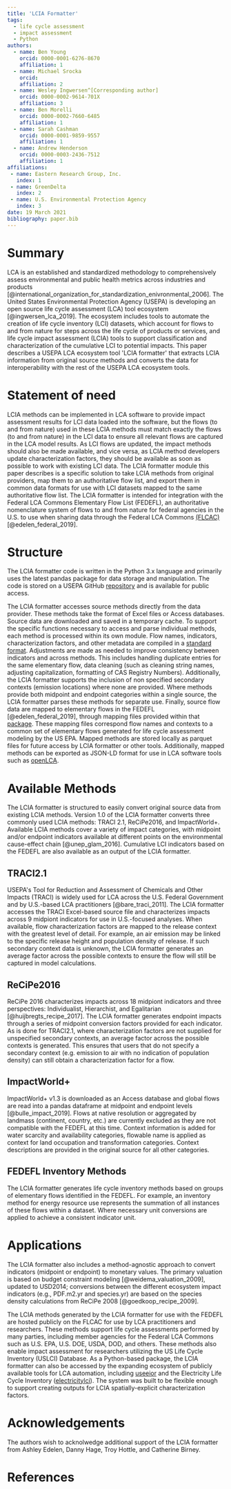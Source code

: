 ```yaml
---
title: 'LCIA Formatter'
tags:
  - life cycle assessment
  - impact assessment
  - Python
authors:
  - name: Ben Young
    orcid: 0000-0001-6276-8670
    affiliation: 1
  - name: Michael Srocka
    orcid:
    affiliation: 2
  - name: Wesley Ingwersen^[Corresponding author]
    orcid: 0000-0002-9614-701X
    affiliation: 3
  - name: Ben Morelli
    orcid: 0000-0002-7660-6485
    affiliation: 1
  - name: Sarah Cashman
    orcid: 0000-0001-9859-9557
    affiliation: 1
  - name: Andrew Henderson
    orcid: 0000-0003-2436-7512
    affiliation: 1
affiliations:
 - name: Eastern Research Group, Inc. 
   index: 1
 - name: GreenDelta
   index: 2
 - name: U.S. Environmental Protection Agency
   index: 3
date: 19 March 2021
bibliography: paper.bib
---
```


# Summary

LCA is an established and standardized methodology to comprehensively assess environmental and public health metrics across industries and products [@international_organization_for_standardization_enivronmental_2006]. The United States Environmental Protection Agency (USEPA) is developing an open source life cycle assessment (LCA) tool ecosystem [@ingwersen_lca_2019].  The ecosystem includes tools to automate the creation of life cycle inventory (LCI) datasets, which account for flows to and from nature for steps across the life cycle of products or services, and life cycle impact assessment (LCIA) tools to support classification and characterization of the cumulative LCI to potential impacts. This paper describes a USEPA LCA ecosystem tool 'LCIA formatter' that extracts LCIA information from original source methods and converts the data for interoperability with the rest of the USEPA LCA ecosystem tools.   

# Statement of need

LCIA methods can be implemented in LCA software to provide impact assessment results for LCI data loaded into the software, but the flows (to and from nature) used in these LCIA methods must match exactly the flows (to and from nature) in the LCI data to ensure all relevant flows are captured in the LCA model results. As LCI flows are updated, the impact methods should also be made available, and vice versa, as LCIA method developers update characterization factors, they should be available as soon as possible to work with existing LCI data. The LCIA formatter module this paper describes is a specific solution to take LCIA methods from original providers, map them to an authoritative flow list, and export them in common data formats for use with LCI datasets mapped to the same authoritative flow list. The LCIA formatter is intended for integration with the Federal LCA Commons Elementary Flow List (FEDEFL), an authoritative nomenclature system of flows to and from nature for federal agencies in the U.S. to use when sharing data through the Federal LCA Commons [(FLCAC)](https://www.lcacommons.gov/) [@edelen_federal_2019].

# Structure

The LCIA formatter code is written in the Python 3.x language and primarily uses the latest pandas package for data storage and manipulation. The code is stored on a USEPA GitHub [repository](https://github.com/USEPA/LCIAformatter) and is available for public access.

The LCIA formatter accesses source methods directly from the data provider. These methods take the format of Excel files or Access databases. Source data are downloaded and saved in a temporary cache.
To support the specific functions necessary to access and parse individual methods, each method is processed within its own module. Flow names, indicators, characterization factors, and other metadata are compiled in a [standard format](https://github.com/USEPA/LCIAformatter/tree/documentation/format%20specs).
Adjustments are made as needed to improve consistency between indicators and across methods. This includes handling duplicate entries for the same elementary flow, data cleaning (such as cleaning string names, adjusting capitalization, formatting of CAS Registry Numbers).
Additionally, the LCIA formatter supports the inclusion of non specified secondary contexts (emission locations) where none are provided.
Where methods provide both midpoint and endpoint categories within a single source, the LCIA formatter parses these methods for separate use.
Finally, source flow data are mapped to elementary flows in the FEDEFL [@edelen_federal_2019], through mapping files provided within that [package](https://github.com/USEPA/Federal-LCA-Commons-Elementary-Flow-List). These mapping files correspond flow names and contexts to a common set of elementary flows generated for life cycle assessment modeling by the US EPA.
Mapped methods are stored locally as parquet files for future access by LCIA formatter or other tools.
Additionally, mapped methods can be exported as JSON-LD format for use in LCA software tools such as [openLCA](https://www.openlca.org/).


# Available Methods
The LCIA formatter is structured to easily convert original source data from existing LCIA methods. Version 1.0 of the LCIA formatter converts three commonly used LCIA methods: TRACI 2.1, ReCiPe2016, and ImpactWorld+. Available LCIA methods cover a variety of impact categories, with midpoint and/or endpoint indicators available at different points on the environmental cause-effect chain [@unep_glam_2016]. Cumulative LCI indicators based on the FEDEFL are also available as an output of the LCIA formatter.

## TRACI2.1
USEPA's Tool for Reduction and Assessment of Chemicals and Other Impacts (TRACI) is widely used for LCA across the U.S. Federal Government and by U.S.-based LCA practitioners [@bare_traci_2011]. The LCIA formatter accesses the TRACI Excel-based source file and characterizes impacts across 9 midpiont indicators for use in U.S.-focused analyses. When available, flow characterization factors are mapped to the release context with the greatest level of detail. For example, an air emission may be linked to the specific release height and population density of release. If such secondary context data is unknown, the LCIA formatter generates an average factor across the possible contexts to ensure the flow will still be captured in model calculations.

## ReCiPe2016 
ReCiPe 2016 characterizes impacts across 18 midpiont indicators and three perspectives: Individualist, Hierarchist, and Egalitarian [@huijbregts_recipe_2017]. The LCIA formatter generates endpoint impacts through a series of midpoint conversion factors provided for each indicator.
As is done for TRACI2.1, where characterization factors are not supplied for unspecified secondary contexts, an average factor across the possible contexts is generated. This ensures that users that do not specify a secondary context (e.g. emission to air with no indication of population density) can still obtain a characterization factor for a flow. 


## ImpactWorld+
ImpactWorld+ v1.3 is downloaded as an Access database and global flows are read into a pandas dataframe at midpoint and endpoint levels [@bulle_impact_2019]. Flows at native resolution or aggregated by landmass (continent, country, etc.) are currently excluded as they are not compatible with the FEDEFL at this time. Context information is added for water scarcity and availability categories, flowable name is applied as context for land occupation and transformation categories. Context descriptions are provided in the original source for all other categories.


## FEDEFL Inventory Methods
The LCIA formatter generates life cycle inventory methods based on groups of elementary flows identified in the FEDEFL. For example, an inventory method for energy resource use represents the summation of all instances of these flows within a dataset. Where necessary unit conversions are applied to achieve a consistent indicator unit. 

# Applications

The LCIA formatter also includes a method-agnostic approach to convert indicators (midpoint or endpoint) to monetary values.  The primary valuation is based on budget constraint modeling [@weidema_valuation_2009], updated to USD2014; conversions between the different ecosystem impact indicators (e.g., PDF.m2.yr and species.yr) are based on the species density calculations from ReCiPe 2008 [@goedkoop_recipe_2009].

The LCIA methods generated by the LCIA formatter for use with the FEDEFL are hosted publicly on the FLCAC for use by LCA practitioners and researchers. These methods support life cycle assessments performed by many parties, including member agencies for the Federal LCA Commons such as U.S. EPA, U.S. DOE, USDA, DOD, and others. These methods also enable impact assessment for researchers utilizing the US Life Cycle Inventory (USLCI) Database.
As a Python-based package, the LCIA formatter can also be accessed by the expanding ecosystem of publicly available tools for LCA automation, including [useeior](https://github.com/USEPA/useeior) and the Electricity Life Cycle Inventory ([electricitylci](https://github.com/USEPA/ElectricityLCI)).
The system was built to be flexible enough to support creating outputs for LCIA spatially-explicit characterization factors.



# Acknowledgements

The authors wish to acknolwedge additional support of the LCIA formatter from Ashley Edelen, Danny Hage, Troy Hottle, and Catherine Birney.

# References
